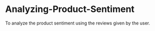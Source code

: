 # Analyzing-Product-Sentiment
To analyze the product sentiment using the reviews given by the user.

